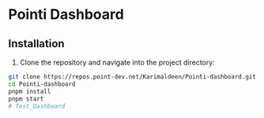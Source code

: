 # Pointi Dashboard

## Installation

1. Clone the repository and navigate into the project directory:

```bash
git clone https://repos.point-dev.net/Karimaldeen/Pointi-dashboard.git
cd Pointi-dashboard
pnpm install
pnpm start
# Test_Dashboard
